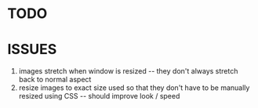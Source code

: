 # TODO

# ISSUES

1. images stretch when window is resized -- they don't always stretch back to normal aspect
2. resize images to exact size used so that they don't have to be manually resized using CSS -- should improve look / speed